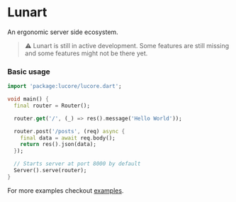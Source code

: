 # Lunart

An ergonomic server side ecosystem.

> ⚠️ Lunart is still in active development. Some features are still missing and some features might not be there yet.

### Basic usage
```dart
import 'package:lucore/lucore.dart';

void main() {
  final router = Router();

  router.get('/', (_) => res().message('Hello World'));

  router.post('/posts', (req) async {
    final data = await req.body();
    return res().json(data);
  });

  // Starts server at port 8000 by default
  Server().serve(router);
}
```

For more examples checkout [examples](https://github.com/fuzzknob/lunart/tree/main/libs/lunart_core/examples).
